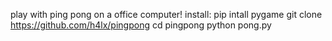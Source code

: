play with ping pong on a office computer!
install: pip intall pygame 
git clone https://github.com/h4lx/pingpong
cd pingpong
python pong.py


